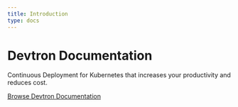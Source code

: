 ```yaml
---
title: Introduction
type: docs
---
```


# Devtron Documentation 

Continuous Deployment for Kubernetes that increases your productivity and reduces cost.

[Browse Devtron Documentation](/docs/reference/creating_application/)
